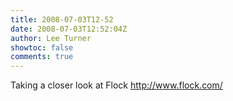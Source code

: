 ```yaml
---
title: 2008-07-03T12-52
date: 2008-07-03T12:52:04Z
author: Lee Turner
showtoc: false
comments: true
---
```


Taking a closer look at Flock http://www.flock.com/

